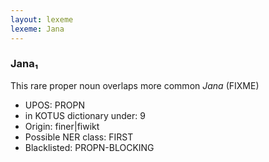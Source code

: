 ```yaml
---
layout: lexeme
lexeme: Jana
---
```


###  Jana₁

This rare proper noun overlaps more common *Jana* (FIXME)
* UPOS:  PROPN
* in KOTUS dictionary under:  9
* Origin:  finer|fiwikt
* Possible NER class:  FIRST
* Blacklisted:  PROPN-BLOCKING

